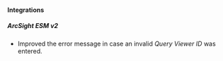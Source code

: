 
#### Integrations
##### ArcSight ESM v2
- Improved the error message in case an invalid *Query Viewer ID* was entered.
